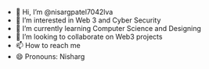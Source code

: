 - 👋 Hi, I’m @nisargpatel7042lva
- 👀 I’m interested in Web 3 and Cyber Security
- 🌱 I’m currently learning Computer Science and Designing 
- 💞️ I’m looking to collaborate on Web3 projects 
- 📫 How to reach me 
- 😄 Pronouns: Nisharg 


<!---
nisargpatel7042lva/nisargpatel7042lva is a ✨ special ✨ repository because its `README.md` (this file) appears on your GitHub profile.
You can click the Preview link to take a look at your changes.
--->
